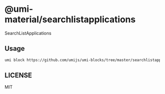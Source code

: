 # @umi-material/searchlistapplications

SearchListApplications

## Usage

```sh
umi block https://github.com/umijs/umi-blocks/tree/master/searchlistapplications
```

## LICENSE

MIT

